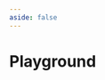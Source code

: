 ```yaml
---
aside: false
---
```


# Playground

<div id="three-app"></div>

<script setup lang="ts">
import { onMounted } from 'vue'

onMounted(async () => {
  await import('./examples/scripts/03-controls')
})
</script>

<style lang="scss" scoped>
#three-app {
  width: 100%;
  margin: 16px 0;
  height: auto;
  overflow: hidden;
  aspect-ratio: 16 / 9;
  border-radius: 8px;
  background-color: var(--vp-code-block-bg);
}
</style>
